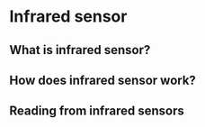 # Infrared sensor

## What is infrared sensor?

## How does infrared sensor work?

## Reading from infrared sensors